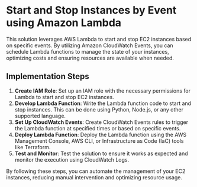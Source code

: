 # Start and Stop Instances by Event using Amazon Lambda

This solution leverages AWS Lambda to start and stop EC2 instances based on specific events. By utilizing Amazon CloudWatch Events, you can schedule Lambda functions to manage the state of your instances, optimizing costs and ensuring resources are available when needed.

## Implementation Steps

1. **Create IAM Role**: Set up an IAM role with the necessary permissions for Lambda to start and stop EC2 instances.
2. **Develop Lambda Function**: Write the Lambda function code to start and stop instances. This can be done using Python, Node.js, or any other supported language.
3. **Set Up CloudWatch Events**: Create CloudWatch Events rules to trigger the Lambda function at specified times or based on specific events.
4. **Deploy Lambda Function**: Deploy the Lambda function using the AWS Management Console, AWS CLI, or Infrastructure as Code (IaC) tools like Terraform.
5. **Test and Monitor**: Test the solution to ensure it works as expected and monitor the execution using CloudWatch Logs.

By following these steps, you can automate the management of your EC2 instances, reducing manual intervention and optimizing resource usage.
